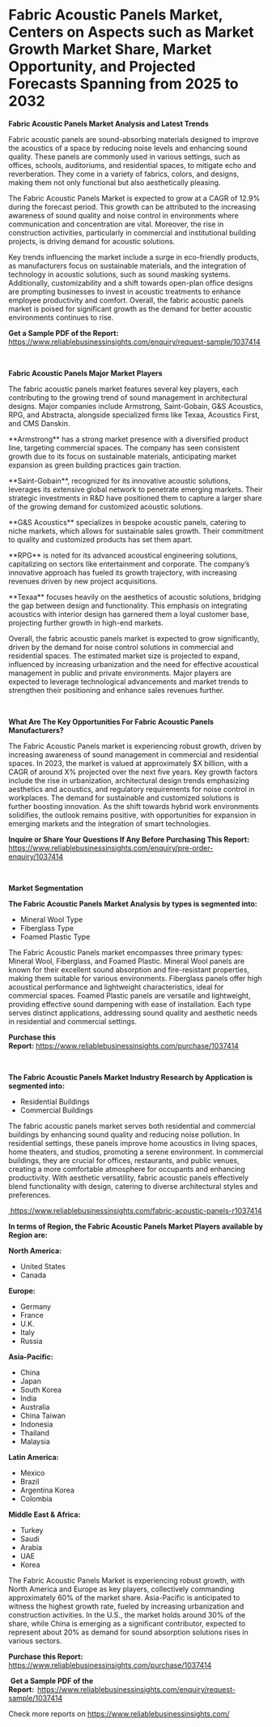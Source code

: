 <p><h1>Fabric Acoustic Panels Market, Centers on Aspects such as Market Growth Market Share, Market Opportunity, and Projected Forecasts Spanning from 2025 to 2032</h1></p><p><strong>Fabric Acoustic Panels Market Analysis and Latest Trends</strong></p>
<p><p>Fabric acoustic panels are sound-absorbing materials designed to improve the acoustics of a space by reducing noise levels and enhancing sound quality. These panels are commonly used in various settings, such as offices, schools, auditoriums, and residential spaces, to mitigate echo and reverberation. They come in a variety of fabrics, colors, and designs, making them not only functional but also aesthetically pleasing.</p><p>The Fabric Acoustic Panels Market is expected to grow at a CAGR of 12.9% during the forecast period. This growth can be attributed to the increasing awareness of sound quality and noise control in environments where communication and concentration are vital. Moreover, the rise in construction activities, particularly in commercial and institutional building projects, is driving demand for acoustic solutions.</p><p>Key trends influencing the market include a surge in eco-friendly products, as manufacturers focus on sustainable materials, and the integration of technology in acoustic solutions, such as sound masking systems. Additionally, customizability and a shift towards open-plan office designs are prompting businesses to invest in acoustic treatments to enhance employee productivity and comfort. Overall, the fabric acoustic panels market is poised for significant growth as the demand for better acoustic environments continues to rise.</p></p>
<p><strong>Get a Sample PDF of the Report:&nbsp;</strong> <a href="https://www.reliablebusinessinsights.com/enquiry/request-sample/1037414?utm_campaign=2302&utm_medium=2&utm_source=Github&utm_content=ia&utm_term=02042025&utm_id=fabric-acoustic-panels">https://www.reliablebusinessinsights.com/enquiry/request-sample/1037414</a></p>
<p>&nbsp;</p>
<p><strong>Fabric Acoustic Panels Major Market Players</strong></p>
<p><p>The fabric acoustic panels market features several key players, each contributing to the growing trend of sound management in architectural designs. Major companies include Armstrong, Saint-Gobain, G&S Acoustics, RPG, and Abstracta, alongside specialized firms like Texaa, Acoustics First, and CMS Danskin.</p><p>**Armstrong** has a strong market presence with a diversified product line, targeting commercial spaces. The company has seen consistent growth due to its focus on sustainable materials, anticipating market expansion as green building practices gain traction.</p><p>**Saint-Gobain**, recognized for its innovative acoustic solutions, leverages its extensive global network to penetrate emerging markets. Their strategic investments in R&D have positioned them to capture a larger share of the growing demand for customized acoustic solutions.</p><p>**G&S Acoustics** specializes in bespoke acoustic panels, catering to niche markets, which allows for sustainable sales growth. Their commitment to quality and customized products has set them apart.</p><p>**RPG** is noted for its advanced acoustical engineering solutions, capitalizing on sectors like entertainment and corporate. The company’s innovative approach has fueled its growth trajectory, with increasing revenues driven by new project acquisitions.</p><p>**Texaa** focuses heavily on the aesthetics of acoustic solutions, bridging the gap between design and functionality. This emphasis on integrating acoustics with interior design has garnered them a loyal customer base, projecting further growth in high-end markets.</p><p>Overall, the fabric acoustic panels market is expected to grow significantly, driven by the demand for noise control solutions in commercial and residential spaces. The estimated market size is projected to expand, influenced by increasing urbanization and the need for effective acoustical management in public and private environments. Major players are expected to leverage technological advancements and market trends to strengthen their positioning and enhance sales revenues further.</p></p>
<p>&nbsp;</p>
<p><strong>What Are The Key Opportunities For Fabric Acoustic Panels Manufacturers?</strong></p>
<p><p>The Fabric Acoustic Panels market is experiencing robust growth, driven by increasing awareness of sound management in commercial and residential spaces. In 2023, the market is valued at approximately $X billion, with a CAGR of around X% projected over the next five years. Key growth factors include the rise in urbanization, architectural design trends emphasizing aesthetics and acoustics, and regulatory requirements for noise control in workplaces. The demand for sustainable and customized solutions is further boosting innovation. As the shift towards hybrid work environments solidifies, the outlook remains positive, with opportunities for expansion in emerging markets and the integration of smart technologies.</p></p>
<p><strong>Inquire or Share Your Questions If Any Before Purchasing This Report:</strong> <a href="https://www.reliablebusinessinsights.com/enquiry/pre-order-enquiry/1037414?utm_campaign=2302&utm_medium=2&utm_source=Github&utm_content=ia&utm_term=02042025&utm_id=fabric-acoustic-panels">https://www.reliablebusinessinsights.com/enquiry/pre-order-enquiry/1037414</a></p>
<p>&nbsp;</p>
<p><strong>Market Segmentation</strong></p>
<p><strong>The Fabric Acoustic Panels Market Analysis by types is segmented into:</strong></p>
<p><ul><li>Mineral Wool Type</li><li>Fiberglass Type</li><li>Foamed Plastic Type</li></ul></p>
<p><p>The Fabric Acoustic Panels market encompasses three primary types: Mineral Wool, Fiberglass, and Foamed Plastic. Mineral Wool panels are known for their excellent sound absorption and fire-resistant properties, making them suitable for various environments. Fiberglass panels offer high acoustical performance and lightweight characteristics, ideal for commercial spaces. Foamed Plastic panels are versatile and lightweight, providing effective sound dampening with ease of installation. Each type serves distinct applications, addressing sound quality and aesthetic needs in residential and commercial settings.</p></p>
<p><strong>Purchase this Report:&nbsp;</strong><a href="https://www.reliablebusinessinsights.com/purchase/1037414?utm_campaign=2302&utm_medium=2&utm_source=Github&utm_content=ia&utm_term=02042025&utm_id=fabric-acoustic-panels">https://www.reliablebusinessinsights.com/purchase/1037414</a></p>
<p>&nbsp;</p>
<p><strong>The Fabric Acoustic Panels Market Industry Research by Application is segmented into:</strong></p>
<p><ul><li>Residential Buildings</li><li>Commercial Buildings</li></ul></p>
<p><p>The fabric acoustic panels market serves both residential and commercial buildings by enhancing sound quality and reducing noise pollution. In residential settings, these panels improve home acoustics in living spaces, home theaters, and studios, promoting a serene environment. In commercial buildings, they are crucial for offices, restaurants, and public venues, creating a more comfortable atmosphere for occupants and enhancing productivity. With aesthetic versatility, fabric acoustic panels effectively blend functionality with design, catering to diverse architectural styles and preferences.</p></p>
<p><a href="https://www.reliablebusinessinsights.com/fabric-acoustic-panels-r1037414?utm_campaign=2302&utm_medium=2&utm_source=Github&utm_content=ia&utm_term=02042025&utm_id=fabric-acoustic-panels">&nbsp;https://www.reliablebusinessinsights.com/fabric-acoustic-panels-r1037414</a></p>
<p><strong>In terms of Region, the Fabric Acoustic Panels Market Players available by Region are:</strong></p>
<p>
    <p> <strong> North America: </strong>
        <ul>
            <li>United States</li>
            <li>Canada</li>
        </ul>
        </p> 
    <p> <strong> Europe: </strong>
        <ul>
            <li>Germany</li>
            <li>France</li>
            <li>U.K.</li>
            <li>Italy</li>
            <li>Russia</li>
        </ul>
        </p> 
    <p> <strong> Asia-Pacific: </strong>
        <ul>
            <li>China</li>
            <li>Japan</li>
            <li>South Korea</li>
            <li>India</li>
            <li>Australia</li>
            <li>China Taiwan</li>
            <li>Indonesia</li>
            <li>Thailand</li>
            <li>Malaysia</li>
        </ul>
        </p> 
    <p> <strong> Latin America: </strong>
        <ul>
            <li>Mexico</li>
            <li>Brazil</li>
            <li>Argentina Korea</li>
            <li>Colombia</li>
        </ul>
        </p> 
    <p> <strong> Middle East & Africa: </strong>
        <ul>
            <li>Turkey</li>
            <li>Saudi</li>
            <li>Arabia</li>
            <li>UAE</li>
            <li>Korea</li>
        </ul>
    </p>
    </p>
<p><p>The Fabric Acoustic Panels Market is experiencing robust growth, with North America and Europe as key players, collectively commanding approximately 60% of the market share. Asia-Pacific is anticipated to witness the highest growth rate, fueled by increasing urbanization and construction activities. In the U.S., the market holds around 30% of the share, while China is emerging as a significant contributor, expected to represent about 20% as demand for sound absorption solutions rises in various sectors.</p></p>
<p><strong>Purchase this Report: </strong><a href="https://www.reliablebusinessinsights.com/purchase/1037414?utm_campaign=2302&utm_medium=2&utm_source=Github&utm_content=ia&utm_term=02042025&utm_id=fabric-acoustic-panels">https://www.reliablebusinessinsights.com/purchase/1037414</a></p>
<p>&nbsp;<strong>Get a Sample PDF of the Report:&nbsp;&nbsp;</strong><a href="https://www.reliablebusinessinsights.com/enquiry/request-sample/1037414?utm_campaign=2302&utm_medium=2&utm_source=Github&utm_content=ia&utm_term=02042025&utm_id=fabric-acoustic-panels">https://www.reliablebusinessinsights.com/enquiry/request-sample/1037414</a></p>
<p><strong></strong></p>
<p>Check more reports on <a href="https://www.reliablebusinessinsights.com/?utm_campaign=2302&utm_medium=2&utm_source=Github&utm_content=ia&utm_term=02042025&utm_id=fabric-acoustic-panels">https://www.reliablebusinessinsights.com/</a></p>